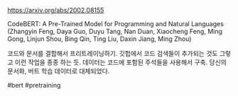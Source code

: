 https://arxiv.org/abs/2002.08155

CodeBERT: A Pre-Trained Model for Programming and Natural Languages (Zhangyin Feng, Daya Guo, Duyu Tang, Nan Duan, Xiaocheng Feng, Ming Gong, Linjun Shou, Bing Qin, Ting Liu, Daxin Jiang, Ming Zhou)

코드와 문서를 결합해서 프리트레이닝하기. 깃헙에서 코드 검색들이 추가되는 것도 그렇고 이런 작업을 종종 하는 듯. 데이터는 코드에 포함된 주석들을 사용해서 구축. 당신의 문서화, 버트 학습 데이터로 대체되었다.

#bert #pretraining